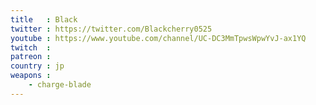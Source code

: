 ```yaml
---
title   : Black
twitter : https://twitter.com/Blackcherry0525
youtube : https://www.youtube.com/channel/UC-DC3MmTpwsWpwYvJ-ax1YQ
twitch  : 
patreon : 
country : jp
weapons :
    - charge-blade
---
```


